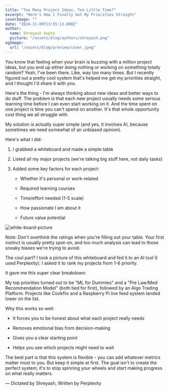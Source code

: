 ```yaml
---
title: "Too Many Project Ideas, Too Little Time?"
excerpt: "Here's How I Finally Got My Priorities Straight"
coverImage: ""
date: "2024-11-09T13:55:13.000Z"
author:
  name: Shreyash Gupta
  picture: "/assets/blog/authors/shreyash.png"
ogImage:
  url: "/assets/blog/preview/cover.jpeg"
---
```


You know that feeling when your brain is buzzing with a million project ideas, but you end up either doing nothing or working on something totally random? Yeah, I've been there. Like, way too many times. But I recently figured out a pretty cool system that's helped me get my priorities straight, and I thought I'd share it with you.

Here's the thing - I'm always thinking about new ideas and better ways to do stuff. The problem is that each new project usually needs some serious learning time before I can even start working on it. And the time spent on one project is time you can't spend on another. It's that whole opportunity cost thing we all struggle with.

My solution is actually super simple (and yes, it involves AI, because sometimes we need somewhat of an unbiased opinion).

Here's what I did:

1. I grabbed a whiteboard and made a simple table

2. Listed all my major projects (we're talking big stuff here, not daily tasks)

3. Added some key factors for each project:

   - Whether it's personal or work-related

   - Required learning courses

   - Time/effort needed (1-5 scale)

   - How passionate I am about it

   - Future value potential

![white-board-picture](/images/blogs-images-optimized/white-board-picture.webp)

Note: Don't overthink the ratings when you're filling out your table. Your first instinct is usually pretty spot-on, and too much analysis can lead to those sneaky biases we're trying to avoid.

The cool part? I took a picture of this whiteboard and fed it to an AI tool (I used Perplexity). I asked it to rank my projects from 1-6 priority. 

It gave me this super clear breakdown:

My top priorities turned out to be "ML for Dummies" and a "Pre Law/Med Recommendation Model" (both tied for first), followed by an Algo Trading Platform. Projects like Cookflix and a Raspberry Pi live feed system landed lower on the list.

Why this works so well:

- It forces you to be honest about what each project really needs

- Removes emotional bias from decision-making

- Gives you a clear starting point

- Helps you see which projects might need to wait

The best part is that this system is flexible - you can add whatever metrics matter most to you. But keep it simple at first. The goal isn't to create the perfect system; it's to stop spinning your wheels and start making progress on what really matters.

— Dictated by Shreyash, Written by Perplexity 